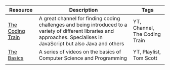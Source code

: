 | Resource | Description | Tags |
|-|-|-|
| [The Coding Train](https://www.youtube.com/c/TheCodingTrain/playlists?view=1&sort=dd&shelf_id=0) | A great channel for finding coding challenges and being introduced to a variety of different libraries and approaches. Specialises in JavaScript but also Java and others | YT, Channel, The Coding Train |
| [The Basics](https://www.youtube.com/playlist?list=PL96C35uN7xGLLeET0dOWaKHkAlPsrkcha) | A series of videos on the basics of Computer Science and Programming | YT, Playlist, Tom Scott |
|  |  |  |
